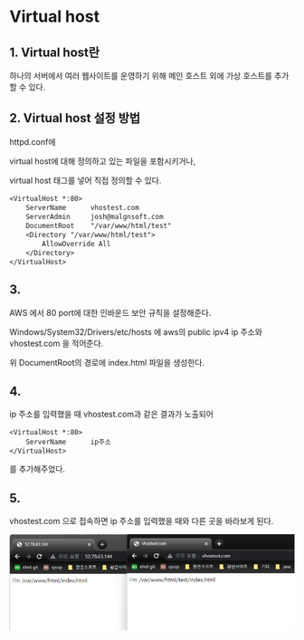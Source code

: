 # Virtual host

## 1. Virtual host란

하나의 서버에서 여러 웹사이트를 운영하기 위해 메인 호스트 외에 가상 호스트를 추가할 수 있다.

## 2. Virtual host 설정 방법

httpd.conf에

virtual host에 대해 정의하고 있는 파일을 포함시키거나,

virtual host 태그를 넣어 직접 정의할 수 있다.

```
<VirtualHost *:80>
    ServerName      vhostest.com
    ServerAdmin     josh@malgnsoft.com
    DocumentRoot    "/var/www/html/test"
    <Directory "/var/www/html/test">
        AllowOverride All
    </Directory>
</VirtualHost>
```

## 3. 

AWS 에서 80 port에 대한 인바운드 보안 규칙을 설정해준다.

Windows/System32/Drivers/etc/hosts 에 aws의 public ipv4 ip 주소와 vhostest.com 을 적어준다.

위 DocumentRoot의 경로에 index.html 파일을 생성한다.

## 4.

ip 주소를 입력했을 때 vhostest.com과 같은 결과가 노출되어

```
<VirtualHost *:80>
    ServerName      ip주소
</VirtualHost>
```
를 추가해주었다.

## 5. 

vhostest.com 으로 접속하면 ip 주소를 입력했을 때와 다른 곳을 바라보게 된다.

![img](./img/vtest.png)


